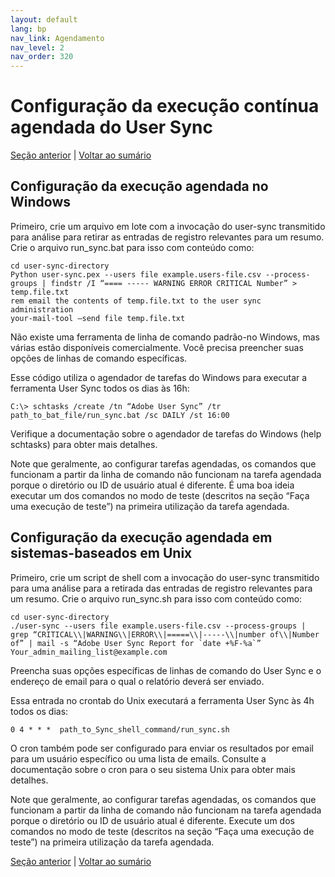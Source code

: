 ```yaml
---
layout: default
lang: bp
nav_link: Agendamento
nav_level: 2
nav_order: 320
---
```


# Configuração da execução contínua agendada do User Sync


[Seção anterior](command_line_options.md) \| [Voltar ao sumário](index.md) 

## Configuração da execução agendada no Windows

Primeiro, crie um arquivo em lote com a invocação do user-sync transmitido para análise para retirar as entradas de registro relevantes para um resumo.  Crie o arquivo run_sync.bat para isso com conteúdo como:

	cd user-sync-directory
	Python user-sync.pex --users file example.users-file.csv --process-groups | findstr /I “==== ----- WARNING ERROR CRITICAL Number” > temp.file.txt
	rem email the contents of temp.file.txt to the user sync administration
	your-mail-tool –send file temp.file.txt


Não existe uma ferramenta de linha de comando padrão-no Windows, mas várias estão disponíveis comercialmente.
Você precisa preencher suas opções de linhas de comando específicas.

Esse código utiliza o agendador de tarefas do Windows para executar a ferramenta User Sync todos os dias às 16h:

	C:\> schtasks /create /tn “Adobe User Sync” /tr path_to_bat_file/run_sync.bat /sc DAILY /st 16:00

Verifique a documentação sobre o agendador de tarefas do Windows (help schtasks) para obter mais detalhes.

Note que geralmente, ao configurar tarefas agendadas, os comandos que funcionam a partir da linha de comando não funcionam na tarefa agendada porque o diretório ou ID de usuário atual é diferente.  É uma boa ideia executar um dos comandos no modo de teste (descritos na seção “Faça uma execução de teste”) na primeira utilização da tarefa agendada.


## Configuração da execução agendada em sistemas-baseados em Unix

Primeiro, crie um script de shell com a invocação do user-sync transmitido para uma análise para a retirada das entradas de registro relevantes para um resumo.  Crie o arquivo run_sync.sh para isso com conteúdo como:

	cd user-sync-directory
	./user-sync --users file example.users-file.csv --process-groups |  grep “CRITICAL\\|WARNING\\|ERROR\\|=====\\|-----\\|number of\\|Number of” | mail -s “Adobe User Sync Report for `date +%F-%a`” 
    Your_admin_mailing_list@example.com


Preencha suas opções específicas de linhas de comando do User Sync e o endereço de email para o qual o relatório deverá ser enviado.

Essa entrada no crontab do Unix executará a ferramenta User Sync às 4h todos os dias: 

	0 4 * * *  path_to_Sync_shell_command/run_sync.sh 

O cron também pode ser configurado para enviar os resultados por email para um usuário específico ou uma lista de emails.  Consulte a documentação sobre o cron para o seu sistema Unix para obter mais detalhes.

Note que geralmente, ao configurar tarefas agendadas, os comandos que funcionam a partir da linha de comando não funcionam na tarefa agendada porque o diretório ou ID de usuário atual é diferente.  Execute um dos comandos no modo de teste (descritos na seção “Faça uma execução de teste”) na primeira utilização da tarefa agendada.


[Seção anterior](command_line_options.md) \| [Voltar ao sumário](index.md) 


